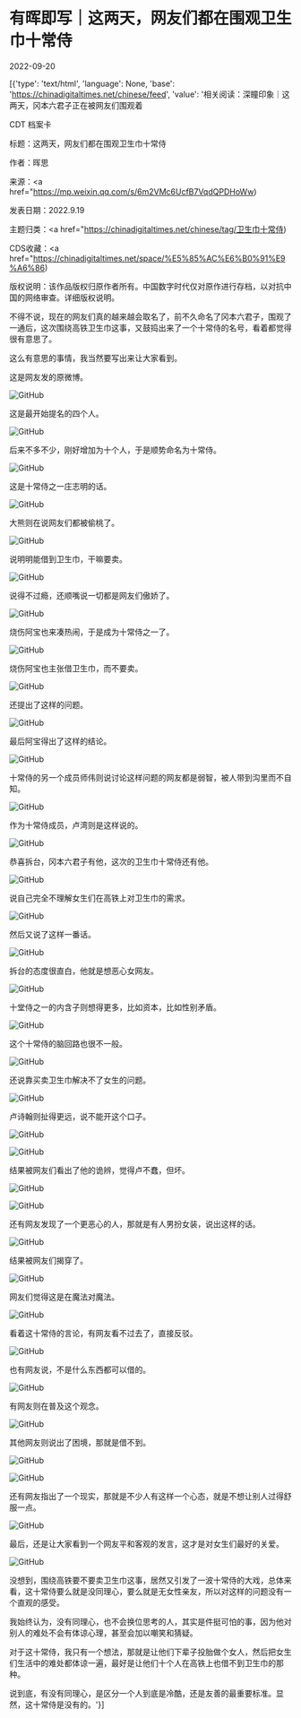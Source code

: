# 有晖即写｜这两天，网友们都在围观卫生巾十常侍

2022-09-20

[{'type': 'text/html', 'language': None, 'base': 'https://chinadigitaltimes.net/chinese/feed', 'value': '相关阅读：深瞳印象｜这两天，冈本六君子正在被网友们围观着



CDT 档案卡

标题：这两天，网友们都在围观卫生巾十常侍

作者：晖思

来源：<a href="https://mp.weixin.qq.com/s/6m2VMc6UcfB7VqdQPDHoWw)

发表日期：2022.9.19

主题归类：<a href="https://chinadigitaltimes.net/chinese/tag/卫生巾十常侍)

CDS收藏：<a href="https://chinadigitaltimes.net/space/%E5%85%AC%E6%B0%91%E9%A6%86)

版权说明：该作品版权归原作者所有。中国数字时代仅对原作进行存档，以对抗中国的网络审查。详细版权说明。





不得不说，现在的网友们真的越来越会取名了，前不久命名了冈本六君子，围观了一通后，这次围绕高铁卫生巾这事，又鼓捣出来了一个十常侍的名号，看着都觉得很有意思了。

这么有意思的事情，我当然要写出来让大家看到。

这是网友发的原微博。

![GitHub](https://chinadigitaltimes.net/chinese/files/2022/09/image-1663660238921.png)

这是最开始提名的四个人。

![GitHub](https://chinadigitaltimes.net/chinese/files/2022/09/post-687252-632970dff0e42.png)

后来不多不少，刚好增加为十个人，于是顺势命名为十常侍。

![GitHub](https://chinadigitaltimes.net/chinese/files/2022/09/post-687252-632970e00f422.png)

这是十常侍之一庄志明的话。

![GitHub](https://chinadigitaltimes.net/chinese/files/2022/09/post-687252-632970e01d79d.png)

大熊则在说网友们都被偷桃了。

![GitHub](https://chinadigitaltimes.net/chinese/files/2022/09/post-687252-632970e02fef4.png)

说明明能借到卫生巾，干嘛要卖。

![GitHub](https://chinadigitaltimes.net/chinese/files/2022/09/post-687252-632970e0404a1.png)

说得不过瘾，还顺嘴说一切都是网友们傲娇了。

![GitHub](https://chinadigitaltimes.net/chinese/files/2022/09/post-687252-632970e04b409.png)

烧伤阿宝也来凑热闹，于是成为十常侍之一了。

![GitHub](https://chinadigitaltimes.net/chinese/files/2022/09/post-687252-632970e05c6dc.png)

烧伤阿宝也主张借卫生巾，而不要卖。

![GitHub](https://chinadigitaltimes.net/chinese/files/2022/09/post-687252-632970e06aa25.png)

还提出了这样的问题。

![GitHub](https://chinadigitaltimes.net/chinese/files/2022/09/post-687252-632970e0750b0.png)

最后阿宝得出了这样的结论。

![GitHub](https://chinadigitaltimes.net/chinese/files/2022/09/post-687252-632970e0838e7.png)

十常侍的另一个成员师伟则说讨论这样问题的网友都是弱智，被人带到沟里而不自知。

![GitHub](https://chinadigitaltimes.net/chinese/files/2022/09/post-687252-632970e09018a.png)

作为十常侍成员，卢湾则是这样说的。

![GitHub](https://chinadigitaltimes.net/chinese/files/2022/09/post-687252-632970e09f322.png)

恭喜拆台，冈本六君子有他，这次的卫生巾十常侍还有他。

![GitHub](https://chinadigitaltimes.net/chinese/files/2022/09/post-687252-632970e0adaef.png)

说自己完全不理解女生们在高铁上对卫生巾的需求。

![GitHub](https://chinadigitaltimes.net/chinese/files/2022/09/post-687252-632970e0ba73c.png)

然后又说了这样一番话。

![GitHub](https://chinadigitaltimes.net/chinese/files/2022/09/post-687252-632970e0d2f8f.png)

拆台的态度很直白，他就是想恶心女网友。

![GitHub](https://chinadigitaltimes.net/chinese/files/2022/09/post-687252-632970e0e19a1.png)

十堂侍之一的内含子则想得更多，比如资本，比如性别矛盾。

![GitHub](https://chinadigitaltimes.net/chinese/files/2022/09/post-687252-632970e0f224d.png)

这个十常侍的脑回路也很不一般。

![GitHub](https://chinadigitaltimes.net/chinese/files/2022/09/post-687252-632970e116844.png)

还说靠买卖卫生巾解决不了女生的问题。

![GitHub](https://chinadigitaltimes.net/chinese/files/2022/09/post-687252-632970e12aed1.png)

卢诗翰则扯得更远，说不能开这个口子。

![GitHub](https://chinadigitaltimes.net/chinese/files/2022/09/post-687252-632970e13ced7.png)

![GitHub](https://chinadigitaltimes.net/chinese/files/2022/09/post-687252-632970e146819.png)

结果被网友们看出了他的诡辨，觉得卢不蠢，但坏。

![GitHub](https://chinadigitaltimes.net/chinese/files/2022/09/post-687252-632970e15115e.png)

![GitHub](https://chinadigitaltimes.net/chinese/files/2022/09/post-687252-632970e15bc5e.png)

还有网友发现了一个更恶心的人，那就是有人男扮女装，说出这样的话。

![GitHub](https://chinadigitaltimes.net/chinese/files/2022/09/post-687252-632970e16f459.png)

结果被网友们揭穿了。

![GitHub](https://chinadigitaltimes.net/chinese/files/2022/09/post-687252-632970e17c485.png)

网友们觉得这是在魔法对魔法。

![GitHub](https://chinadigitaltimes.net/chinese/files/2022/09/post-687252-632970e186908.png)

看着这十常侍的言论，有网友看不过去了，直接反驳。

![GitHub](https://chinadigitaltimes.net/chinese/files/2022/09/post-687252-632970e192bf8.png)

也有网友说，不是什么东西都可以借的。

![GitHub](https://chinadigitaltimes.net/chinese/files/2022/09/post-687252-632970e1a042e.png)

有网友则在普及这个观念。

![GitHub](https://chinadigitaltimes.net/chinese/files/2022/09/post-687252-632970e1a8e99.png)

其他网友则说出了困境，那就是借不到。

![GitHub](https://chinadigitaltimes.net/chinese/files/2022/09/post-687252-632970e1b4028.png)

![GitHub](https://chinadigitaltimes.net/chinese/files/2022/09/post-687252-632970e1be470.png)

还有网友指出了一个现实，那就是不少人有这样一个心态，就是不想让别人过得舒服一点。

![GitHub](https://chinadigitaltimes.net/chinese/files/2022/09/post-687252-632970e1cf74c.png)

最后，还是让大家看到一个网友平和客观的发言，这才是对女生们最好的关爱。

![GitHub](https://chinadigitaltimes.net/chinese/files/2022/09/post-687252-632970e1ded9f.png)

没想到，围绕高铁要不要卖卫生巾这事，居然又引发了一波十常侍的大戏，总体来看，这十常侍要么就是没同理心，要么就是无女性亲友，所以对这样的问题没有一个直观的感受。

我始终认为，没有同理心，也不会换位思考的人，其实是件挺可怕的事，因为他对别人的难处不会有体谅心理，甚至会加以嘲笑和猜疑。

对于这十常侍，我只有一个想法，那就是让他们下辈子投胎做个女人，然后把女生们生活中的难处都体谅一遍，最好是让他们十个人在高铁上也借不到卫生巾的那种。

说到底，有没有同理心，是区分一个人到底是冷酷，还是友善的最重要标准。显然，这十常侍是没有的。'}]